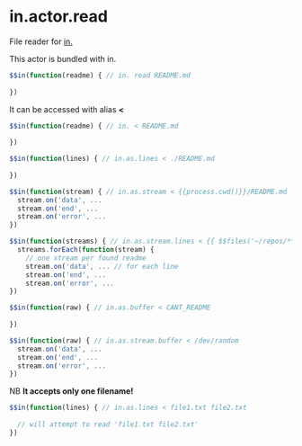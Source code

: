 # in.actor.read


File reader for [in.](https://github.com/nomilous/in.)

This actor is bundled with in.

```javascript
$$in(function(readme) { // in. read README.md
  
})
```

It can be accessed with alias __<__

```javascript
$$in(function(readme) { // in. < README.md
  
})
```

```javascript
$$in(function(lines) { // in.as.lines < ./README.md
  
})
```

```javascript
$$in(function(stream) { // in.as.stream < {{process.cwd()}}/README.md
  stream.on('data', ...
  stream.on('end', ...
  stream.on('error', ...
})
```

```javascript
$$in(function(streams) { // in.as.stream.lines < {{ $$files('~/repos/**/README.md') }}
  streams.forEach(function(stream) {
    // one stream per found readme
    stream.on('data', ... // for each line
    stream.on('end', ...
    stream.on('error', ...
})
```

```javascript
$$in(function(raw) { // in.as.buffer < CANT_README
  
})
```

```javascript
$$in(function(raw) { // in.as.stream.buffer < /dev/random
  stream.on('data', ...
  stream.on('end', ...
  stream.on('error', ...
})
```

NB __It accepts only one filename!__

```javascript
$$in(function(lines) { // in.as.lines < file1.txt file2.txt
    
  // will attempt to read 'file1.txt file2.txt'
})
```
